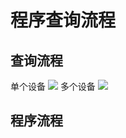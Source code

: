 # 程序查询流程

## 查询流程

单个设备
![](https://1ees0n.oss-cn-qingdao.aliyuncs.com/Computer-organization/202402131048211.png)
多个设备
![](https://1ees0n.oss-cn-qingdao.aliyuncs.com/Computer-organization/202402131048158.png)
## 程序流程